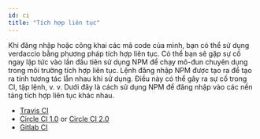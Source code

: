 ```yaml
---
id: ci
title: "Tích hợp liên tục"
---
```

Khi đăng nhập hoặc công khai các mã code của mình, bạn có thể sử dụng verdaccio bằng phương pháp tích hợp liên tục. Có thể bạn sẽ gặp sự cố ngay lập tức vào lần đầu tiên sử dụng NPM để chạy mô-đun chuyên dụng trong môi trường tích hợp liên tục. Lệnh đăng nhập NPM được tạo ra để tạo ra tính tương tác lẫn nhau khi sử dụng. Điều này có thể gây ra sự cố trong CI, tập lệnh, v. v. Dưới đây là cách sử dụng NPM để đăng nhập vào các nền tảng tích hợp liên tục khác nhau.

- [Travis CI](https://remysharp.com/2015/10/26/using-travis-with-private-npm-deps)
- [Circle CI 1.0](https://circleci.com/docs/1.0/npm-login/) or [Circle CI 2.0](https://circleci.com/docs/2.0/deployment-integrations/#npm)
- [Gitlab CI](https://www.exclamationlabs.com/blog/continuous-deployment-to-npm-using-gitlab-ci/)